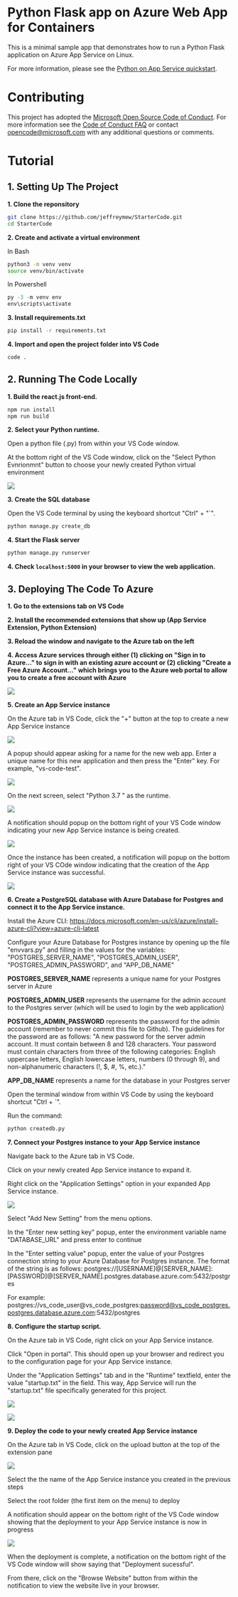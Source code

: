 # Python Flask app on Azure Web App for Containers

This is a minimal sample app that demonstrates how to run a Python Flask application on Azure App Service on Linux.

For more information, please see the [Python on App Service quickstart](https://docs.microsoft.com/en-us/azure/app-service/containers/quickstart-python).

# Contributing

This project has adopted the [Microsoft Open Source Code of Conduct](https://opensource.microsoft.com/codeofconduct/). For more information see the [Code of Conduct FAQ](https://opensource.microsoft.com/codeofconduct/faq/) or contact [opencode@microsoft.com](mailto:opencode@microsoft.com) with any additional questions or comments.

# Tutorial

## 1. Setting Up The Project

**1. Clone the reponsitory**
```bash
git clone https://github.com/jeffreymew/StarterCode.git
cd StarterCode
```

**2. Create and activate a virtual environment**

In Bash
```bash
python3 -m venv venv
source venv/bin/activate
```

In Powershell
```Powershell
py -3 -m venv env
env\scripts\activate
```

**3. Install requirements.txt**
```bash
pip install -r requirements.txt
```

**4. Import and open the project folder into VS Code**
```bash
code .
```

## 2. Running The Code Locally

**1. Build the react.js front-end.**
```bash
npm run install
npm run build
```

**2. Select your Python runtime.**

Open a python file (.py) from within your VS Code window.

At the bottom right of the VS Code window, click on the "Select Python Evnrionmnt" button to choose your newly created Python virtual environment

![](https://i.imgur.com/y1LShjR.png)

**3. Create the SQL database**

Open the VS Code terminal by using the keyboard shortcut "Ctrl" + "\`".

```bash
python manage.py create_db
```

**4. Start the Flask server**
```bash
python manage.py runserver
```

**4. Check ```localhost:5000``` in your browser to view the web application.**

## 3. Deploying The Code To Azure

**1. Go to the extensions tab on VS Code**

**2. Install the recommended extensions that show up (App Service Extension, Python Extension)**

**3. Reload the window and navigate to the Azure tab on the left**

**4. Access Azure services through either (1) clicking on "Sign in to Azure..." to sign in with an existing azure account or (2) clicking "Create a Free Azure Account..." which brings you to the Azure web portal to allow you to create a free account with Azure**

![](https://i.imgur.com/HZebZhX.png)

**5. Create an App Service instance**

On the Azure tab in VS Code, click the "+" button at the top to create a new App Service instance

![](https://i.imgur.com/HZebZhX.png)

A popup should appear asking for a name for the new web app. Enter a unique name for this new application and then press the "Enter" key. For example, "vs-code-test".

![](https://i.imgur.com/psEAyoa.png)

On the next screen, select "Python 3.7 " as the runtime.

![](https://i.imgur.com/3qW0CpR.png)

A notification should popup on the bottom right of your VS Code window indicating your new App Service instance is being created.

![](https://i.imgur.com/fuOVnfu.png)

Once the instance has been created, a notification will popup on the bottom right of your VS COde window indicating that the creation of the App Service instance was successful.

![](https://i.imgur.com/EZk6SXO.png)

**6. Create a PostgreSQL database with Azure Database for Postgres and connect it to the App Service instance.**

Install the Azure CLI: https://docs.microsoft.com/en-us/cli/azure/install-azure-cli?view=azure-cli-latest

Configure your Azure Database for Postgres instance by opening up the file "envvars.py" and filling in the values for the variables: "POSTGRES_SERVER_NAME", "POSTGRES_ADMIN_USER", "POSTGRES_ADMIN_PASSWORD", and "APP_DB_NAME"

**POSTGRES_SERVER_NAME** represents a unique name for your Postgres server in Azure

**POSTGRES_ADMIN_USER** represents the username for the admin account to the Postgres server (which will be used to login by the web application)

**POSTGRES_ADMIN_PASSWORD** represents the password for the admin account (remember to never commit this file to Github). The guidelines for the password are as follows: "A new password for the server admin account. It must contain between 8 and 128 characters. Your password must contain characters from three of the following categories: English uppercase letters, English lowercase letters, numbers (0 through 9), and non-alphanumeric characters (!, $, #, %, etc.)."

**APP_DB_NAME** represents a name for the database in your Postgres server

Open the terminal window from within VS Code by using the keyboard shortcut "Ctrl + \`".

Run the command:
```bash
python createdb.py
```

**7. Connect your Postgres instance to your App Service instance**

Navigate back to the Azure tab in VS Code. 

Click on your newly created App Service instance to expand it. 

Right click on the "Application Settings" option in your expanded App Service instance.

![](https://i.imgur.com/mqLqytz.png)

Select "Add New Setting" from the menu options.

In the "Enter new setting key" popup, enter the environment variable name "DATABASE_URL" and press enter to continue

In the "Enter setting value" popup, enter the value of your Postgres connection string to your Azure Database for Postgres instance. The format of the string is as follows: postgres://[USERNAME]@[SERVER_NAME]:[PASSWORD]@[SERVER_NAME].postgres.database.azure.com:5432/postgres

For example: postgres://vs_code_user@vs_code_postgres:password@vs_code_postgres.postgres.database.azure.com:5432/postgres

**8. Configure the startup script.**

On the Azure tab in VS Code, right click on your App Service instance.

Click "Open in portal". This should open up your browser and redirect you to the configuration page for your App Service instance.

Under the "Application Settings" tab and in the "Runtime" textfield, enter the value "startup.txt" in the field. This way, App Service will run the "startup.txt" file specifically generated for this project.

![](https://i.imgur.com/wKGgMz1.png)

![](https://i.imgur.com/MEqyU2g.png)

**9. Deploy the code to your newly created App Service instance**

On the Azure tab in VS Code, click on the upload button at the top of the extension pane

![](https://i.imgur.com/FlX1XJL.png)

Select the the name of the App Service instance you created in the previous steps

Select the root folder (the first item on the menu) to deploy

A notification should appear on the bottom right of the VS Code window showing that the deployment to your App Service instance is now in progress

![](https://i.imgur.com/y1LShjR.png)

When the deployment is complete, a notification on the bottom right of the VS Code window will show saying that "Deployment sucessful".

From there, click on the "Browse Website" button from within the notification to view the website live in your browser.
